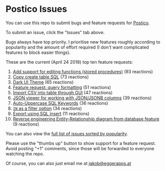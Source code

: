 # Postico Issues

You can use this repo to submit bugs and feature requests for [Postico](https://eggerapps.at/postico/).

To submit an issue, click the "Issues" tab above.

Bugs always have top priority. I prioritise new features roughly according to popularity and the amount of effort required (I don't want complicated features to block easier things).

These are the current (April 24 2018) top ten feature requests:

 1. [Add support for editing functions (stored procedures)](https://github.com/jakob/Postico/issues/72) (93 reactions)
 2. [Copy create table SQL](https://github.com/jakob/Postico/issues/34) (73 reactions)
 3. [Dark UI Theme](https://github.com/jakob/Postico/issues/164) (65 reactions)
 4. [Feature request: query formatting](https://github.com/jakob/Postico/issues/155) (51 reactions)
 5. [Import CSV into table through GUI](https://github.com/jakob/Postico/issues/68) (47 reactions)
 6. [JSON viewer for working with JSON/JSONB columns](https://github.com/jakob/Postico/issues/395) (39 reactions)
 7. [Auto-Uppercase SQL Keywords](https://github.com/jakob/Postico/issues/271) (36 reactions)
 8. [`IN` as a filter option](https://github.com/jakob/Postico/issues/144) (34 reactions)
 9. [Export using SQL insert](https://github.com/jakob/Postico/issues/36) (11 reactions)
 10. [Reverse engineering Entity-Relationship diagram from database feature](https://github.com/jakob/Postico/issues/238) (9 reactions)

You can also view the [full list of issues sorted by popularity](https://github.com/jakob/Postico/issues?q=is%3Aissue+is%3Aopen+sort%3Areactions-%2B1-desc).

Please use the "thumbs up" button to show support for a feature request. Avoid posting "+1" comments, since those will be forwarded to everyone watching the repo.

Of course, you can also just email me at jakob@eggerapps.at
